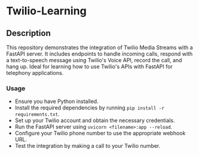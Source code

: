 # Twilio-Learning

## Description

This repository demonstrates the integration of Twilio Media Streams with a FastAPI server. It includes endpoints to handle incoming calls, respond with a text-to-speech message using Twilio's Voice API, record the call, and hang up. Ideal for learning how to use Twilio's APIs with FastAPI for telephony applications.

### Usage

- Ensure you have Python installed.
- Install the required dependencies by running `pip install -r requirements.txt`.
- Set up your Twilio account and obtain the necessary credentials.
- Run the FastAPI server using `uvicorn <filename>:app --reload`.
- Configure your Twilio phone number to use the appropriate webhook URL.
- Test the integration by making a call to your Twilio number.
